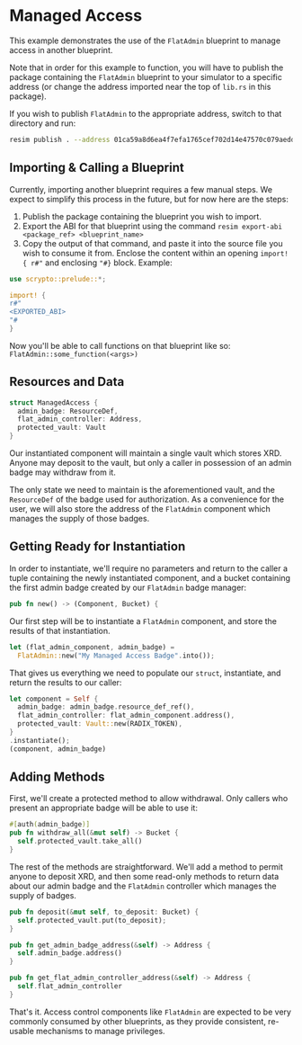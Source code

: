 # Managed Access
This example demonstrates the use of the `FlatAdmin` blueprint to manage access in another blueprint.

Note that in order for this example to function, you will have to publish the package containing the `FlatAdmin` blueprint to your simulator to a specific address (or change the address imported near the top of `lib.rs` in this package).

If you wish to publish `FlatAdmin` to the appropriate address, switch to that directory and run:
```bash
resim publish . --address 01ca59a8d6ea4f7efa1765cef702d14e47570c079aedd44992dd09
```

## Importing & Calling a Blueprint
Currently, importing another blueprint requires a few manual steps.  We expect to simplify this process in the future, but for now here are the steps:

1. Publish the package containing the blueprint you wish to import.
2. Export the ABI for that blueprint using the command `resim export-abi <package_ref> <blueprint_name>`
3. Copy the output of that command, and paste it into the source file you wish to consume it from.  Enclose the content within an opening `import! {
r#"` and enclosing `"#}` block.  Example:
```rust
use scrypto::prelude::*;

import! {
r#"
<EXPORTED_ABI>
"#
}
```

Now you'll be able to call functions on that blueprint like so: `FlatAdmin::some_function(<args>)`

## Resources and Data
```rust
struct ManagedAccess {
  admin_badge: ResourceDef,
  flat_admin_controller: Address,
  protected_vault: Vault
}
```

Our instantiated component will maintain a single vault which stores XRD.  Anyone may deposit to the vault, but only a caller in possession of an admin badge may withdraw from it.

The only state we need to maintain is the aforementioned vault, and the `ResourceDef` of the badge used for authorization.  As a convenience for the user, we will also store the address of the `FlatAdmin` component which manages the supply of those badges.

## Getting Ready for Instantiation
In order to instantiate, we'll require no parameters and return to the caller a tuple containing the newly instantiated component, and a bucket containing the first admin badge created by our `FlatAdmin` badge manager:
```rust
pub fn new() -> (Component, Bucket) {
```

Our first step will be to instantiate a `FlatAdmin` component, and store the results of that instantiation.

```rust
let (flat_admin_component, admin_badge) =
  FlatAdmin::new("My Managed Access Badge".into());
```

That gives us everything we need to populate our `struct`, instantiate, and return the results to our caller:

```rust
let component = Self {
  admin_badge: admin_badge.resource_def_ref(),
  flat_admin_controller: flat_admin_component.address(),
  protected_vault: Vault::new(RADIX_TOKEN),
}
.instantiate();
(component, admin_badge)
```        

## Adding Methods
First, we'll create a protected method to allow withdrawal.  Only callers who present an appropriate badge will be able to use it:

```rust
#[auth(admin_badge)]
pub fn withdraw_all(&mut self) -> Bucket {
  self.protected_vault.take_all()
}
```

The rest of the methods are straightforward.  We'll add a method to permit anyone to deposit XRD, and then some read-only methods to return data about our admin badge and the `FlatAdmin` controller which manages the supply of badges.

```rust
pub fn deposit(&mut self, to_deposit: Bucket) {
  self.protected_vault.put(to_deposit);
}

pub fn get_admin_badge_address(&self) -> Address {
  self.admin_badge.address()
}

pub fn get_flat_admin_controller_address(&self) -> Address {
  self.flat_admin_controller
}
```

That's it.  Access control components like `FlatAdmin` are expected to be very commonly consumed by other blueprints, as they provide consistent, re-usable mechanisms to manage privileges.